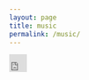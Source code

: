```yaml
---
layout: page
title: music
permalink: /music/
---
```


<div class="iframe_container">
<iframe allowtransparency="true" scrolling="no" frameborder="no" src="https://w.soundcloud.com/icon/?url=http%3A%2F%2Fsoundcloud.com%2Ftone_tastic&color=orange_white&size=32" style="width: 32px; height: 32px;"></iframe>
</div>
